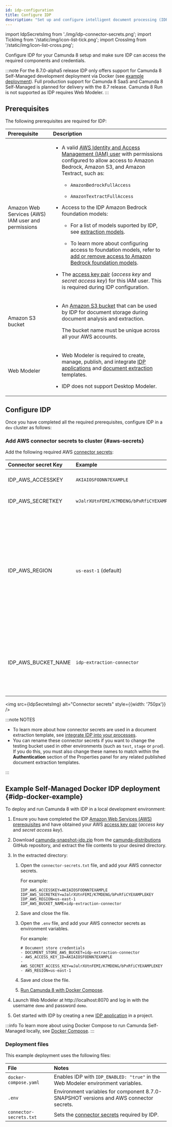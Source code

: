 ```yaml
---
id: idp-configuration
title: Configure IDP
description: "Set up and configure intelligent document processing (IDP) in Camunda 8 SaaS and Self-Managed."
---
```


import IdpSecretsImg from './img/idp-connector-secrets.png';
import TickImg from '/static/img/icon-list-tick.png';
import CrossImg from '/static/img/icon-list-cross.png';

Configure IDP for your Camunda 8 setup and make sure IDP can access the required components and credentials.

:::note
For the 8.7.0-alpha5 release IDP only offers support for Camunda 8 Self-Managed development deployment via Docker (see [example deployment](#idp-docker-example)). Full production support for Camunda 8 SaaS and Camunda 8 Self-Managed is planned for delivery with the 8.7 release. Camunda 8 Run is not supported as IDP requires Web Modeler.
:::

## Prerequisites

The following prerequisites are required for IDP:

| Prerequisite                                       | Description                                                                                                                                                                                                                                                                                                                                                                                                                                                                                                                                                                                                                                                                                                                                                                                                                                                                                                                                                                                                    |
| :------------------------------------------------- | :------------------------------------------------------------------------------------------------------------------------------------------------------------------------------------------------------------------------------------------------------------------------------------------------------------------------------------------------------------------------------------------------------------------------------------------------------------------------------------------------------------------------------------------------------------------------------------------------------------------------------------------------------------------------------------------------------------------------------------------------------------------------------------------------------------------------------------------------------------------------------------------------------------------------------------------------------------------------------------------------------------- |
| Amazon Web Services (AWS) IAM user and permissions | <ul><li><p>A valid [AWS Identity and Access Management (IAM) user](https://docs.aws.amazon.com/IAM/latest/UserGuide/id_users.html) with permissions configured to allow access to Amazon Bedrock, Amazon S3, and Amazon Textract, such as:<ul><li><p>`AmazonBedrockFullAccess`</p></li><li><p>`AmazonTextractFullAccess`</p></li></ul></p></li><li><p>Access to the IDP Amazon Bedrock foundation models:<ul><li><p>For a list of models suported by IDP, see [extraction models](idp-reference.md#extraction-models).</p></li><li><p>To learn more about configuring access to foundation models, refer to [add or remove access to Amazon Bedrock foundation models](https://docs.aws.amazon.com/bedrock/latest/userguide/model-access-modify.html).</p></li></ul></p></li><li><p>The [access key pair](https://docs.aws.amazon.com/IAM/latest/UserGuide/id_credentials_access-keys.html) (_access key_ and _secret access key_) for this IAM user. This is required during IDP configuration.</p></li></ul> |
| Amazon S3 bucket                                   | <ul><li><p>An [Amazon S3 bucket](https://aws.amazon.com/s3/) that can be used by IDP for document storage during document analysis and extraction.</p><p>The bucket name must be unique across all your AWS accounts.</p></li></ul>                                                                                                                                                                                                                                                                                                                                                                                                                                                                                                                                                                                                                                                                                                                                                                            |
| Web Modeler                                        | <ul><li><p>Web Modeler is required to create, manage, publish, and integrate [IDP applications](idp-applications.md) and [document extraction](idp-document-extraction.md) templates.</p></li><li><p>IDP does not support Desktop Modeler.</p></li></ul>                                                                                                                                                                                                                                                                                                                                                                                                                                                                                                                                                                                                                                                                                                                                                       |

## Configure IDP

Once you have completed all the required prerequisites, configure IDP in a `dev` cluster as follows:

### Add AWS connector secrets to cluster {#aws-secrets}

Add the following required AWS [connector secrets](/components/console/manage-clusters/manage-secrets.md):

| Connector secret Key | Example                                    | Description                                                                                                                                                   |
| :------------------- | :----------------------------------------- | :------------------------------------------------------------------------------------------------------------------------------------------------------------ |
| IDP_AWS_ACCESSKEY    | `AKIAIOSFODNN7EXAMPLE`                     | Your AWS IAM user _access key_.                                                                                                                               |
| IDP_AWS_SECRETKEY    | `wJalrXUtnFEMI/K7MDENG/bPxRfiCYEXAMPLEKEY` | Your AWS IAM user _secret key_.                                                                                                                               |
| IDP_AWS_REGION       | `us-east-1` (default)                      | The AWS region where documents can be temporarily stored during Amazon Textract analysis. This should match the region where the Amazon S3 bucket is located. |
| IDP_AWS_BUCKET_NAME  | `idp-extraction-connector`                 | The name of the Amazon S3 bucket you want to use for document storage during extraction.                                                                      |

<img src={IdpSecretsImg} alt="Connector secrets" style={{width: '750px'}} />

:::note NOTES

- To learn more about how connector secrets are used in a document extraction template, see [integrate IDP into your processes](idp-integrate.md).
- You can rename these connector secrets if you want to change the testing bucket used in other environments (such as `test`, `stage` or `prod`). If you do this, you must also change these names to match within the **Authentication** section of the Properties panel for any related published document extraction templates.

:::

## Example Self-Managed Docker IDP deployment {#idp-docker-example}

To deploy and run Camunda 8 with IDP in a local development environment:

1. Ensure you have completed the IDP [Amazon Web Services (AWS) prerequisites](#prerequisites) and have obtained your AWS [access key pair](https://docs.aws.amazon.com/IAM/latest/UserGuide/id_credentials_access-keys.html) (_access key_ and _secret access key_).

1. Download [camunda-snapshot-idp.zip](https://github.com/camunda/camunda-distributions/releases/download/docker-compose-8.7-alpha5-idp-enabled/camunda-snapshot-idp.zip) from the [camunda-distributions](https://github.com/camunda/camunda-distributions/releases) GitHub repository, and extract the file contents to your desired directory.
1. In the extracted directory:

   1. Open the `connector-secrets.txt` file, and add your AWS connector secrets.

      For example:

      ```
      IDP_AWS_ACCESSKEY=AKIAIOSFODNN7EXAMPLE
      IDP_AWS_SECRETKEY=wJalrXUtnFEMI/K7MDENG/bPxRfiCYEXAMPLEKEY
      IDP_AWS_REGION=us-east-1
      IDP_AWS_BUCKET_NAME=idp-extraction-connector
      ```

   1. Save and close the file.
   1. Open the `.env` file, and add your AWS connector secrets as environment variables.

      For example:

      ```
      # Document store credentials
      - DOCUMENT_STORE_AWS_BUCKET=idp-extraction-connector
      - AWS_ACCESS_KEY_ID=AKIAIOSFODNN7EXAMPLE
      - AWS_SECRET_ACCESS_KEY=wJalrXUtnFEMI/K7MDENG/bPxRfiCYEXAMPLEKEY
      - AWS_REGION=us-east-1
      ```

   1. Save and close the file.
   1. [Run Camunda 8 with Docker Compose](/self-managed/setup/deploy/local/docker-compose.md#run-camunda-8-with-docker-compose).

1. Launch Web Modeler at http://localhost:8070 and log in with the username `demo` and password `demo`.
1. Get started with IDP by creating a new [IDP application](idp-applications.md) in a project.

:::info
To learn more about using Docker Compose to run Camunda Self-Managed locally, see [Docker Compose](/self-managed/setup/deploy/local/docker-compose.md).
:::

### Deployment files

This example deployment uses the following files:

| File                    | Notes                                                                                  |
| :---------------------- | :------------------------------------------------------------------------------------- |
| `docker-compose.yaml`   | Enables IDP with `IDP_ENABLED: "true"` in the Web Modeler environment variables.       |
| `.env`                  | Environment variables for component 8.7.0-SNAPSHOT versions and AWS connector secrets. |
| `connector-secrets.txt` | Sets the [connector secrets](#aws-secrets) required by IDP.                            |
